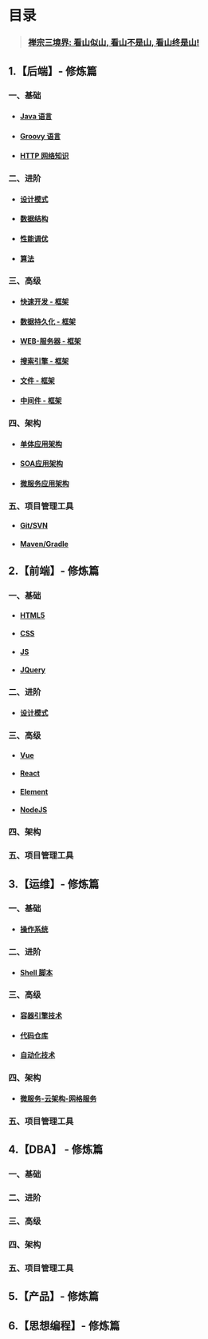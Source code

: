 # 目录

> ### [禅宗三境界: 看山似山, 看山不是山, 看山终是山!]()


## 1.【后端】- 修炼篇

### 一、基础

- #### [Java 语言]()
- #### [Groovy 语言](./docs/end/groovy/1-Groovy简介.md)
- #### [HTTP 网络知识]()

### 二、进阶

- #### [设计模式]() 
- #### [数据结构]() 
- #### [性能调优]() 
- #### [算法]() 

### 三、高级

- #### [快速开发 - 框架]() 
- #### [数据持久化 - 框架]()
- #### [WEB-服务器 - 框架]()
- #### [搜索引擎 - 框架]()
- #### [文件 - 框架]()
- #### [中间件 - 框架]()

### 四、架构

- #### [单体应用架构]()
- #### [SOA应用架构]()
- #### [微服务应用架构]()

### 五、项目管理工具

- #### [Git/SVN]()
- #### [Maven/Gradle]()


## 2.【前端】- 修炼篇

### 一、基础

- #### [HTML5]()
- #### [CSS]()
- #### [JS]()
- #### [JQuery]()

### 二、进阶

- #### [设计模式]()

### 三、高级

- #### [Vue]()
- #### [React]()
- #### [Element]()
- #### [NodeJS]()


### 四、架构

### 五、项目管理工具


## 3.【运维】- 修炼篇

### 一、基础

- #### [操作系统]()

### 二、进阶

- #### [Shell 脚本]()

### 三、高级

- #### [容器引擎技术](./docs/ops/docker/1-Docker入门.md)

- #### [代码仓库](./docs/ops/gitlab/1-GitLab简介.md)

- #### [自动化技术](./docs/ops/jenkins/pipeline/1-Pipeline流水线.md)


### 四、架构

- #### [微服务-云架构-网格服务]()

### 五、项目管理工具


## 4.【DBA】 - 修炼篇

### 一、基础
### 二、进阶
### 三、高级
### 四、架构
### 五、项目管理工具


## 5.【产品】- 修炼篇


## 6.【思想编程】- 修炼篇